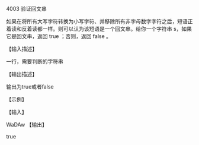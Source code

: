 4003 验证回文串

如果在将所有大写字符转换为小写字符、并移除所有非字母数字字符之后，短语正着读和反着读都一样。则可以认为该短语是一个回文串。给你一个字符串 s，如果它是回文串，返回 true ；否则，返回 false 。

【输入描述】

一行，需要判断的字符串

【输出描述】

输出为true或者false

【示例】

【输入】

WaDAw
【输出】

true
